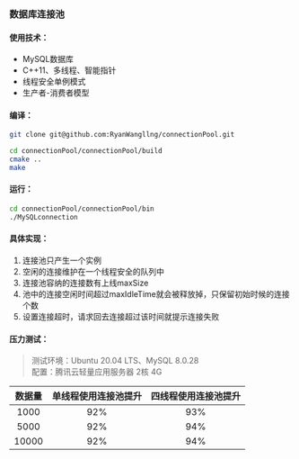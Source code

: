 ### 数据库连接池
#### 使用技术：
- MySQL数据库
- C++11、多线程、智能指针
- 线程安全单例模式
- 生产者-消费者模型
#### 编译：
```Bash
git clone git@github.com:RyanWangllng/connectionPool.git

cd connectionPool/connectionPool/build
cmake ..
make
```
#### 运行：
```Bash
cd connectionPool/connectionPool/bin
./MySQLconnection
```
#### 具体实现：
1. 连接池只产生一个实例
2. 空闲的连接维护在一个线程安全的队列中
3. 连接池容纳的连接数有上线maxSize
4. 池中的连接空闲时间超过maxIdleTime就会被释放掉，只保留初始时候的连接个数
5. 设置连接超时，请求回去连接超过该时间就提示连接失败
#### 压力测试：
> 测试环境：Ubuntu 20.04 LTS、MySQL 8.0.28  
配置：腾讯云轻量应用服务器 2核 4G

|数据量|单线程使用连接池提升|四线程使用连接池提升|
|:-:|:-:|:-:|  
|1000 |92% |93%|
|5000|92%|94%|
|10000|92%|94%|